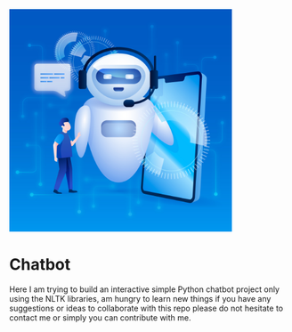 <img alt="AI Driven Chatbot" width="400px" src="https://github.com/Beimnet27/Chatbot/blob/master/image/cover.jpg?raw=true">

# Chatbot

Here I am trying to build an interactive simple Python chatbot project only using the NLTK libraries,
am hungry to learn new things if you have any suggestions or ideas to collaborate with this repo please
do not hesitate to contact me or simply you can contribute with me.
